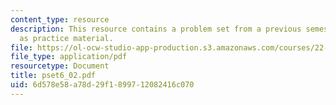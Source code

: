 ```yaml
---
content_type: resource
description: This resource contains a problem set from a previous semester, provided
  as practice material.
file: https://ol-ocw-studio-app-production.s3.amazonaws.com/courses/22-611j-introduction-to-plasma-physics-i-fall-2006/6d578e58a78d29f1899712082416c070_pset6_02.pdf
file_type: application/pdf
resourcetype: Document
title: pset6_02.pdf
uid: 6d578e58-a78d-29f1-8997-12082416c070
---
```

